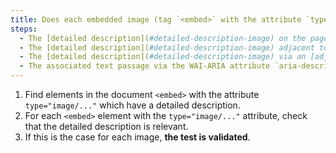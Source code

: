 ```yaml
---
title: Does each embedded image (tag `<embed>` with the attribute `type="image/..."`) [information-conveying](#image-conveying-information), with a [detailed description](#description-image-size), meet these conditions?
steps:
  - The [detailed description](#detailed-description-image) on the page and indicated by the [text alternative](#text-alternative-image) is relevant.
  - The [detailed description](#detailed-description-image) adjacent to the embedded image is relevant.
  - The [detailed description](#detailed-description-image) via an [adjacent link or button](#adjacent-link-or-button) is relevant.
  - The associated text passage via the WAI-ARIA attribute `aria-describedby` is relevant.
---
```


1. Find elements in the document `<embed>` with the attribute `type="image/..."` which have a detailed description.
2. For each `<embed>` element with the `type="image/..."` attribute, check that the detailed description is relevant.
3. If this is the case for each image, **the test is validated**.
